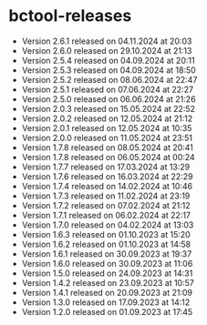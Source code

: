 # bctool-releases
- Version 2.6.1 released on 04.11.2024 at 20:03
- Version 2.6.0 released on 29.10.2024 at 21:13
- Version 2.5.4 released on 04.09.2024 at 20:11
- Version 2.5.3 released on 04.09.2024 at 18:50
- Version 2.5.2 released on 08.06.2024 at 22:47
- Version 2.5.1 released on 07.06.2024 at 22:27
- Version 2.5.0 released on 06.06.2024 at 21:26
- Version 2.0.3 released on 15.05.2024 at 22:52
- Version 2.0.2 released on 12.05.2024 at 21:12
- Version 2.0.1 released on 12.05.2024 at 10:35
- Version 2.0.0 released on 11.05.2024 at 23:51
- Version 1.7.8 released on 08.05.2024 at 20:41
- Version 1.7.8 released on 06.05.2024 at 00:24
- Version 1.7.7 released on 17.03.2024 at 13:29
- Version 1.7.6 released on 16.03.2024 at 22:29
- Version 1.7.4 released on 14.02.2024 at 10:46
- Version 1.7.3 released on 11.02.2024 at 23:19
- Version 1.7.2 released on 07.02.2024 at 21:12
- Version 1.7.1 released on 06.02.2024 at 22:17
- Version 1.7.0 released on 04.02.2024 at 13:03
- Version 1.6.3 released on 01.10.2023 at 15:20
- Version 1.6.2 released on 01.10.2023 at 14:58
- Version 1.6.1 released on 30.09.2023 at 19:37
- Version 1.6.0 released on 30.09.2023 at 11:06
- Version 1.5.0 released on 24.09.2023 at 14:31
- Version 1.4.2 released on 23.09.2023 at 10:57
- Version 1.4.1 released on 20.09.2023 at 21:09
- Version 1.3.0 released on 17.09.2023 at 14:12
- Version 1.2.0 released on 01.09.2023 at 17:45
